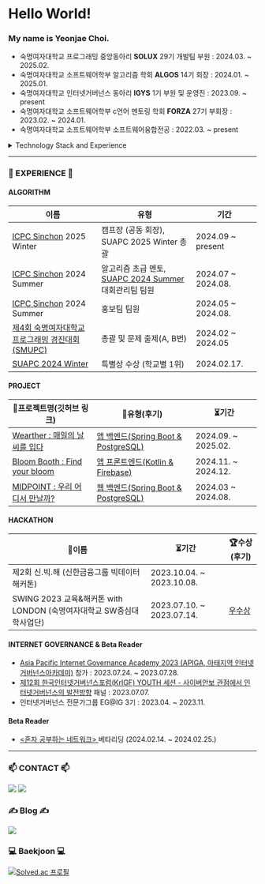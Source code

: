 # Hello World!

### My name is Yeonjae Choi.
- 숙명여자대학교 프로그래밍 중앙동아리 **SOLUX** 29기 개발팀 부원 : 2024.03. ~ 2025.02.
- 숙명여자대학교 소프트웨어학부 알고리즘 학회 **ALGOS** 14기 회장 : 2024.01. ~ 2025.01.
- 숙명여자대학교 인터넷거버넌스 동아리 **IGYS** 1기 부원 및 운영진 : 2023.09. ~ present
- 숙명여자대학교 소프트웨어학부 c언어 멘토링 학회 **FORZA** 27기 부회장 : 2023.02. ~ 2024.01.
- 숙명여자대학교 소프트웨어학부 소프트웨어융합전공 : 2022.03. ~  present

<details>
<summary>Technology Stack and Experience</summary>
<div markdown="1">       

#### Currently Using
<img src="https://img.shields.io/badge/Python-3776AB?style=for-the-badge&logo=Python&logoColor=white"> <img src="https://img.shields.io/badge/C++-00599C?style=for-the-badge&logo=C++&logoColor=white"> <img src="https://img.shields.io/badge/Java-007396?style=for-the-badge&logo=Java&logoColor=white"> 

#### Currently Studying

<img src="https://img.shields.io/badge/MySQL-4479A1?style=for-the-badge&logo=mysql&logoColor=white">
<img src="https://img.shields.io/badge/Spring-6DB33F?style=for-the-badge&logo=spring&logoColor=white">
<img src="https://img.shields.io/badge/Spring Boot-6DB33F?style=for-the-badge&logo=springboot&logoColor=white">
<img src="https://img.shields.io/badge/Kotlin-7F52FF?style=for-the-badge&logo=Kotlin&logoColor=white">

#### Tools
<img src="https://img.shields.io/badge/Git-F05032?style=for-the-badge&logo=Git&logoColor=white"> <img src="https://img.shields.io/badge/GitHub-181717?style=for-the-badge&logo=GitHub&logoColor=white"> 
<img src="https://img.shields.io/badge/Visual Studio-5C2D91?style=for-the-badge&logo=visualstudio&logoColor=white"> 
<img src="https://img.shields.io/badge/Visual Studio Code-007ACC?style=for-the-badge&logo=visualstudiocode&logoColor=white"> <img src="https://img.shields.io/badge/Intellij IDEA-000000?style=for-the-badge&logo=intellijidea&logoColor=white"> <img src="https://img.shields.io/badge/Android Studio-3DDC84?style=for-the-badge&logo=andriodstudio&logoColor=white"> 


</div>
</details>

---

### 💪 EXPERIENCE 💪 
#### ALGORITHM
| 이름 | 유형 | 기간 |
|-------|---|------|
| <a href="https://icpc-sinchon.io/">ICPC Sinchon</a> 2025 Winter | 캠프장 (공동 회장), SUAPC 2025 Winter 총괄 |  2024.09 ~ present |
| <a href="https://icpc-sinchon.io/">ICPC Sinchon</a> 2024 Summer | 알고리즘 초급 멘토, <a href="https://www.acmicpc.net/contest/view/1319">SUAPC 2024 Summer</a> 대회관리팀 팀원  |  2024.07 ~ 2024.08. |
| <a href="https://icpc-sinchon.io/">ICPC Sinchon</a> 2024 Summer | 홍보팀 팀원 |  2024.05 ~ 2024.08. |
| <a href="https://www.acmicpc.net/category/detail/4212">제4회 숙명여자대학교 프로그래밍 경진대회 (SMUPC)</a> | 총괄 및 문제 출제(A, B번) |2024.02 ~ 2024.05 |
| <a href="https://icpc-sinchon.io/suapc">SUAPC 2024 Winter</a> | 특별상 수상 (학교별 1위) |2024.02.17.|


#### PROJECT
| 🔗프로젝트명(깃허브 링크) | 🔗유형(후기) | ⏳기간 |
|-------|---|------|
| <a href="https://github.com/appsolve-solux/wearther_backend">Wearther : 매일의 날씨를 입다</a> | <a href="https://0yeonjae2.tistory.com/entry/SOLUX%EC%95%B1%EC%86%94%EB%B8%8C%F0%9F%AB%82%EC%95%B1%EB%B0%B1%EC%97%94%EB%93%9C%F0%9F%A7%B7%E2%9B%85wearther-%ED%94%84%EB%A1%9C%EC%A0%9D%ED%8A%B8-%ED%9B%84%EA%B8%B0-%F0%9F%92%9B">앱 백엔드(Spring Boot & PostgreSQL)</a> | 2024.09. ~ 2025.02. |
| <a href="https://github.com/Bloom-booth/BloomBooth">Bloom Booth : Find your bloom</a>| <a href="https://0yeonjae2.tistory.com/entry/%EB%AA%A8%EB%B0%94%EC%9D%BC%EC%86%8C%ED%94%84%ED%8A%B8%EC%9B%A8%EC%96%B4%F0%9F%92%90%EC%95%B1%ED%94%84%EB%A1%A0%ED%8A%B8-Find-your-bloom-Bloom-Blooth-%ED%9B%84%EA%B8%B0%F0%9F%A9%B7?category=576980">앱 프론트엔드(Kotlin & Firebase)</a> |  2024.11. ~ 2024.12. |
| <a href="https://github.com/Solucitation/midpoint-backend">MIDPOINT : 우리 어디서 만날까?</a> |<a href="https://0yeonjae2.tistory.com/entry/%F0%9F%92%AB%EC%B5%9C%EC%A0%81%EC%9D%98-%EB%A7%8C%EB%82%A8-%EC%9E%A5%EC%86%8C%EB%A5%BC-%EC%B0%BE%EC%95%84%EB%9D%BC-MIDPOINT-%ED%94%84%EB%A1%9C%EC%A0%9D%ED%8A%B8-%ED%9B%84%EA%B8%B0%F0%9F%92%99">웹 백엔드(Spring Boot & PostgreSQL)</a> |2024.03 ~ 2024.08.|

#### HACKATHON
| 📣이름 | ⏳기간 | 🏆수상(후기) |
|-------|------|----|
| 제2회 신.빅.해 (신한금융그룹 빅데이터 해커톤) |  2023.10.04. ~ 2023.10.08. |  |
| SWING 2023 교육&해커톤 with LONDON (숙명여자대학교 SW중심대학사업단) | 2023.07.10. ~ 2023.07.14.| <a href="https://0yeonjae2.tistory.com/entry/SWING-2023-%EA%B5%90%EC%9C%A1%EB%8D%B0%EC%9D%B4%ED%84%B0-%ED%95%B4%EC%BB%A4%ED%86%A4-with-LONDON-%ED%9B%84%EA%B8%B0">우수상</a> |

#### INTERNET GOVERNANCE & Beta Reader
- <a href="https://0yeonjae2.tistory.com/entry/APIGA-2023-%ED%9B%84%EA%B8%B0">Asia Pacific Internet Governance Academy 2023 (APIGA, 아태지역 인터넷거버넌스아카데미)</a> 참가 : 2023.07.24. ~ 2023.07.28.
- <a href="https://0yeonjae2.tistory.com/entry/KrIGF-2023-%ED%9B%84%EA%B8%B0">제12회 한국인터넷거버넌스포럼(KrIGF) YOUTH 세션 - 사이버안보 관점에서 인터넷거버넌스의 발전방향</a> 패널 : 2023.07.07.
- 인터넷거버넌스 전문가그룹 EG@IG 3기 : 2023.04. ~ 2023.11. 

#### Beta Reader
- <a href="https://0yeonjae2.tistory.com/entry/%EB%B2%A0%ED%83%80%EB%A6%AC%EB%8D%94-%ED%98%BC%EC%9E%90-%EA%B3%B5%EB%B6%80%ED%95%98%EB%8A%94-%EB%84%A4%ED%8A%B8%EC%9B%8C%ED%81%AC-%EB%B2%A0%ED%83%80%EB%A6%AC%EB%8D%94-%ED%9B%84%EA%B8%B0"> <혼자 공부하는 네트워크> </a> 베타리딩 (2024.02.14. ~ 2024.02.25.)

---
### 📫 CONTACT 📫
<a href="mailto:0yeonjae2@naver.com"><img src="https://img.shields.io/badge/Naver Mail-03C75A?style=flat-square&logo=Naver&logoColor=white&link=mailto:0yeonjae2@naver.com"/></a> <a href="mailto:0yeonjae2@sookmyung.ac.kr"><img src="https://img.shields.io/badge/Gmail-EA4335?style=flat-square&logo=Gmail&logoColor=white&link=mailto:0yeonjae2@sookmyung.ac.kr"/></a>

### ✍️ Blog ✍️
<a href="https://0yeonjae2.tistory.com/"><img src="https://img.shields.io/badge/Tistory-000000?style=flat-square&logo=Tistory&logoColor=white&link=https://0yeonjae2.tistory.com/"/></a> 

### 💻 Baekjoon 💻
[![Solved.ac
프로필](http://mazassumnida.wtf/api/v2/generate_badge?boj=0yeonjae2)](https://solved.ac/0yeonjae2/)


<!--
**yeonjae02/yeonjae02** is a ✨ _special_ ✨ repository because its `README.md` (this file) appears on your GitHub profile.

Here are some ideas to get you started:

- 🔭 I’m currently working on ...
- 🌱 I’m currently learning ...
- 👯 I’m looking to collaborate on ...
- 🤔 I’m looking for help with ...
- 💬 Ask me about ...
- 📫 How to reach me: ...
- 😄 Pronouns: ...
- ⚡ Fun fact: ...

#### Past Experience
<img src="https://img.shields.io/badge/HTML5-E34F26?style=for-the-badge&logo=HTML5&logoColor=white"> <img src="https://img.shields.io/badge/CSS3-572B6?style=for-the-badge&logo=CSS3&logoColor=white"> 
<img src="https://img.shields.io/badge/JavaScript-F7DF1E?style=for-the-badge&logo=JavaScript&logoColor=white"> <img src="https://img.shields.io/badge/C-A8B9CC?style=for-the-badge&logo=C&logoColor=white">
<img src="https://img.shields.io/badge/Microsoft Sql Server-CC2927?style=for-the-badge&logo=microsoftsqlserver&logoColor=white">

-->
